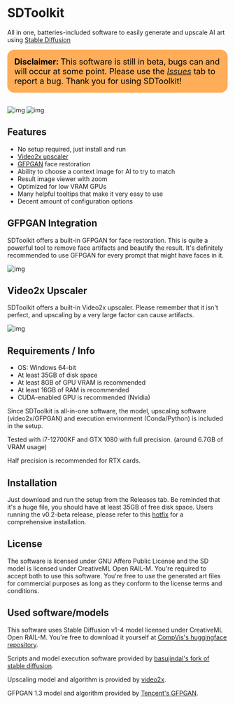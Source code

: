# SDToolkit

All in one, batteries-included software to easily generate and upscale AI art using [Stable Diffusion](https://github.com/CompVis/stable-diffusion)

<div style="padding: 1rem; background-color: #ffad59; border-radius: 1rem; color: black; font-size: 1.15rem;">
    <p style="padding: 0; margin: 0;"><b>Disclaimer: </b>This software is still in beta, bugs can and will occur at some point. Please use the <i><a href="https://github.com/SocketByte/SDToolkit/issues">Issues</a></i> tab to report a bug. Thank you for using SDToolkit!</p>
</div>
<br/>

![img](https://i.imgur.com/5c2EjT5.png)
![img](https://i.imgur.com/yXfs4YY.png)

## Features

- No setup required, just install and run
- <a href="https://github.com/k4yt3x/video2x">Video2x upscaler</a>
- <a href="https://github.com/TencentARC/GFPGAN">GFPGAN</a> face restoration
- Ability to choose a context image for AI to try to match
- Result image viewer with zoom
- Optimized for low VRAM GPUs
- Many helpful tooltips that make it very easy to use
- Decent amount of configuration options

## GFPGAN Integration

SDToolkit offers a built-in GFPGAN for face restoration. This is quite a powerful tool to remove face artifacts and beautify the result. It's definitely recommended to use GFPGAN for every prompt that might have faces in it.

![img](https://i.imgur.com/UecbKYL.png)

## Video2x Upscaler

SDToolkit offers a built-in Video2x upscaler. Please remember that it isn't perfect, and upscaling by a very large factor can cause artifacts.

![img](https://i.imgur.com/OQqkZW7.png)

## Requirements / Info

- OS: Windows 64-bit
- At least 35GB of disk space
- At least 8GB of GPU VRAM is recommended
- At least 16GB of RAM is recommended
- CUDA-enabled GPU is recommended (Nvidia)

Since SDToolkit is all-in-one software, the model, upscaling software (video2x/GFPGAN) and execution environment (Conda/Python) is included in the setup.

Tested with i7-12700KF and GTX 1080 with full precision. (around 6.7GB of VRAM usage)

Half precision is recommended for RTX cards.

## Installation

Just download and run the setup from the Releases tab. Be reminded that it's a huge file, you should have at least 35GB of free disk space. Users running the v0.2-beta release, please refer to this <a href="https://github.com/SocketByte/SDToolkit/releases/tag/v0.2-beta1">hotfix</a> for a comprehensive installation.

## License

The software is licensed under GNU Affero Public License and the SD model is licensed under CreativeML Open RAIL-M. You're required to accept both to use this software. You're free to use the generated art files for commercial purposes as long as they conform to the license terms and conditions.

## Used software/models

This software uses Stable Diffusion v1-4 model licensed under CreativeML Open RAIL-M.
You're free to download it yourself at [CompVis's huggingface repository](https://huggingface.co/CompVis/stable-diffusion-v-1-4-original).

Scripts and model execution software provided by [basujindal's fork of stable diffusion](https://github.com/basujindal/stable-diffusion/).

Upscaling model and algorithm is provided by [video2x](https://github.com/k4yt3x/video2x).

GFPGAN 1.3 model and algorithm provided by [Tencent's GFPGAN](https://github.com/TencentARC/GFPGAN).

